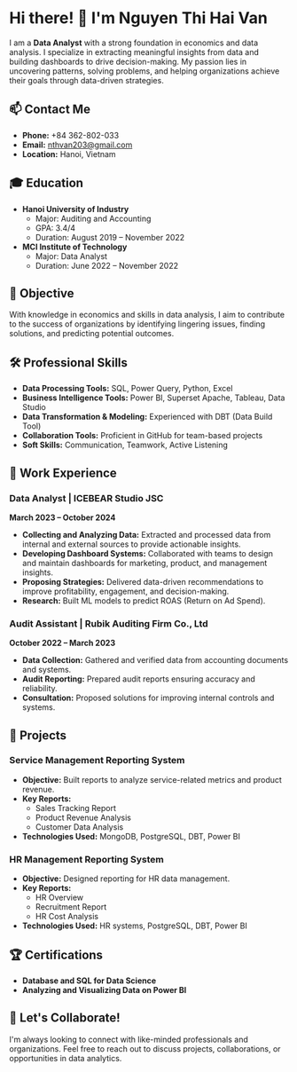 # Hi there! 👋 I'm Nguyen Thi Hai Van

I am a **Data Analyst** with a strong foundation in economics and data analysis. I specialize in extracting meaningful insights from data and building dashboards to drive decision-making. My passion lies in uncovering patterns, solving problems, and helping organizations achieve their goals through data-driven strategies.

## 📫 Contact Me

- **Phone:** +84 362-802-033  
- **Email:** nthvan203@gmail.com  
- **Location:** Hanoi, Vietnam  

## 🎓 Education

- **Hanoi University of Industry**  
  - Major: Auditing and Accounting  
  - GPA: 3.4/4  
  - Duration: August 2019 – November 2022  
- **MCI Institute of Technology**  
  - Major: Data Analyst  
  - Duration: June 2022 – November 2022  

## 🎯 Objective

With knowledge in economics and skills in data analysis, I aim to contribute to the success of organizations by identifying lingering issues, finding solutions, and predicting potential outcomes.

## 🛠️ Professional Skills

- **Data Processing Tools:** SQL, Power Query, Python, Excel  
- **Business Intelligence Tools:** Power BI, Superset Apache, Tableau, Data Studio  
- **Data Transformation & Modeling:** Experienced with DBT (Data Build Tool)  
- **Collaboration Tools:** Proficient in GitHub for team-based projects  
- **Soft Skills:** Communication, Teamwork, Active Listening

## 💼 Work Experience

### Data Analyst | ICEBEAR Studio JSC  
**March 2023 – October 2024**

- **Collecting and Analyzing Data:** Extracted and processed data from internal and external sources to provide actionable insights.
- **Developing Dashboard Systems:** Collaborated with teams to design and maintain dashboards for marketing, product, and management insights.
- **Proposing Strategies:** Delivered data-driven recommendations to improve profitability, engagement, and decision-making.
- **Research:** Built ML models to predict ROAS (Return on Ad Spend).

### Audit Assistant | Rubik Auditing Firm Co., Ltd  
**October 2022 – March 2023**

- **Data Collection:** Gathered and verified data from accounting documents and systems.
- **Audit Reporting:** Prepared audit reports ensuring accuracy and reliability.
- **Consultation:** Proposed solutions for improving internal controls and systems.

## 🌟 Projects

### Service Management Reporting System
- **Objective:** Built reports to analyze service-related metrics and product revenue.
- **Key Reports:**
  - Sales Tracking Report
  - Product Revenue Analysis
  - Customer Data Analysis
- **Technologies Used:** MongoDB, PostgreSQL, DBT, Power BI

### HR Management Reporting System
- **Objective:** Designed reporting for HR data management.
- **Key Reports:**
  - HR Overview
  - Recruitment Report
  - HR Cost Analysis
- **Technologies Used:** HR systems, PostgreSQL, DBT, Power BI

## 🏆 Certifications

- **Database and SQL for Data Science**
- **Analyzing and Visualizing Data on Power BI**

## 🚀 Let's Collaborate!

I'm always looking to connect with like-minded professionals and organizations. Feel free to reach out to discuss projects, collaborations, or opportunities in data analytics.

